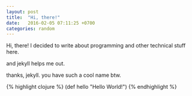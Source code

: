 ```yaml
---
layout: post
title:  "Hi, there!"
date:   2016-02-05 07:11:25 +0700
categories: random
---
```


Hi, there!
I decided to write about programming and other technical stuff here.

and jekyll helps me out.

thanks, jekyll. you have such a cool name btw.

{% highlight clojure %}
  (def hello "Hello World!")
{% endhighlight %}
